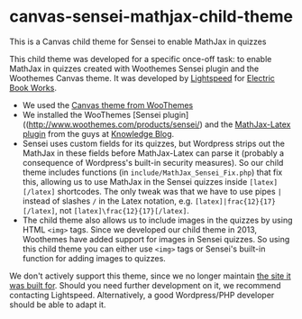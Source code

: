 # canvas-sensei-mathjax-child-theme

This is a Canvas child theme for Sensei to enable MathJax in quizzes

This child theme was developed for a specific once-off task: to enable MathJax in quizzes created with Woothemes Sensei plugin and the Woothemes Canvas theme. It was developed by [Lightspeed](http://lsdev.biz) for [Electric Book Works](http://electricbookworks.com).

* We used the [Canvas theme from WooThemes](http://www.woothemes.com/products/canvas/)
* We installed the WooThemes [Sensei plugin]((http://www.woothemes.com/products/sensei/) and the [MathJax-Latex plugin](http://wordpress.org/plugins/mathjax-latex/) from the guys at [Knowledge Blog](http://knowledgeblog.org/mathjax-latex-wordpress-plugin).
* Sensei uses custom fields for its quizzes, but Wordpress strips out the MathJax in these fields before MathJax-Latex can parse it (probably a consequence of Wordpress's built-in security measures). So our child theme includes functions (in `include/MathJax_Sensei_Fix.php`) that fix this, allowing us to use MathJax in the Sensei quizzes inside `[latex][/latex]` shortcodes. The only tweak was that we have to use pipes `|` instead of slashes `/` in the Latex notation, e.g. `[latex]|frac{12}{17}[/latex]`, not `[latex]\frac{12}{17}[/latex]`.
* The child theme also allows us to include images in the quizzes by using HTML `<img>` tags. Since we developed our child theme in 2013, Woothemes have added support for images in Sensei quizzes. So using this child theme you can either use `<img>` tags or Sensei's built-in function for adding images to quizzes.

We don't actively support this theme, since we no longer maintain [the site it was built for](http://trainingteachers.org.za). Should you need further development on it, we recommend contacting Lightspeed. Alternatively, a good Wordpress/PHP developer should be able to adapt it.
